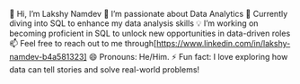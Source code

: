 👋 Hi, I’m Lakshy Namdev
👀 I’m passionate about Data Analytics
🌱 Currently diving into SQL to enhance my data analysis skills
💡 I’m working on becoming proficient in SQL to unlock new opportunities in data-driven roles
📫 Feel free to reach out to me through[https://www.linkedin.com/in/lakshy-namdev-b4a581323]
😄 Pronouns: He/Him.
⚡ Fun fact: I love exploring how data can tell stories and solve real-world problems!

<!---
LakshyNamdev/LakshyNamdev is a ✨ special ✨ repository because its `README.md` (this file) appears on your GitHub profile.
You can click the Preview link to take a look at your changes.
--->
